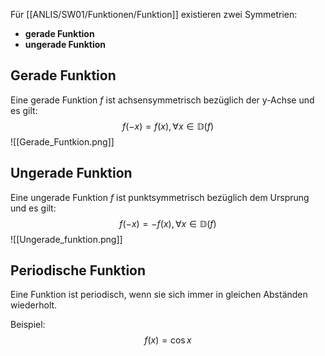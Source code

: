 Für [[ANLIS/SW01/Funktionen/Funktion]] existieren zwei Symmetrien:
- **gerade Funktion**
- **ungerade Funktion**

## Gerade Funktion
Eine gerade Funktion $f$ ist achsensymmetrisch bezüglich der y-Achse und es gilt:
$$
f(-x) = f(x), \forall x \in \mathbb{D}(f)
$$
![[Gerade_Funtkion.png]]
## Ungerade Funktion
Eine ungerade Funktion $f$ ist punktsymmetrisch bezüglich dem Ursprung und es gilt:
$$
f(-x) = -f(x), \forall x \in \mathbb{D}(f)
$$
![[Ungerade_funktion.png]]

## Periodische Funktion
Eine Funktion ist periodisch, wenn sie sich immer in gleichen Abständen wiederholt.

Beispiel:
$$
f(x)=\cos x
$$

